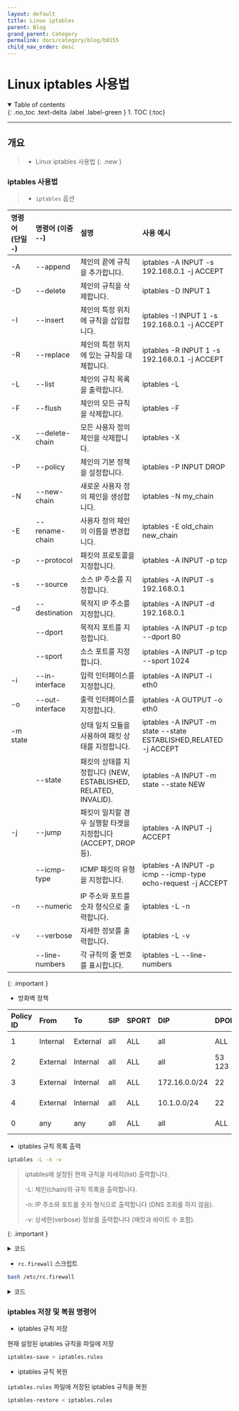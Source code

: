 ```yaml
---
layout: default
title: Linux iptables
parent: Blog
grand_parent: Category
permalink: docs/category/blog/b0155
child_nav_order: desc
---
```


# Linux iptables 사용법

<details open markdown="block">
  <summary>
    Table of contents
  </summary>
  {: .no_toc .text-delta .label .label-green }
1. TOC
{:toc}
</details>

---

## 개요

> - Linux iptables 사용법
{: .new }

### iptables 사용법

> - `iptables` 옵션
> 
| 명령어 (단일 `-`) | 명령어 (이중 `--`)  | 설명                                                | 사용 예시                                      |
|:------------------|:---------------------|:----------------------------------------------------|:-----------------------------------------------|
| -A               | --append            | 체인의 끝에 규칙을 추가합니다.                      | iptables -A INPUT -s 192.168.0.1 -j ACCEPT    |
| -D               | --delete            | 체인의 규칙을 삭제합니다.                          | iptables -D INPUT 1                           |
| -I               | --insert            | 체인의 특정 위치에 규칙을 삽입합니다.               | iptables -I INPUT 1 -s 192.168.0.1 -j ACCEPT  |
| -R               | --replace           | 체인의 특정 위치에 있는 규칙을 대체합니다.          | iptables -R INPUT 1 -s 192.168.0.1 -j ACCEPT  |
| -L               | --list              | 체인의 규칙 목록을 출력합니다.                      | iptables -L                                   |
| -F               | --flush             | 체인의 모든 규칙을 삭제합니다.                      | iptables -F                                   |
| -X               | --delete-chain      | 모든 사용자 정의 체인을 삭제합니다.                 | iptables -X                                   |
| -P               | --policy            | 체인의 기본 정책을 설정합니다.                      | iptables -P INPUT DROP                        |
| -N               | --new-chain         | 새로운 사용자 정의 체인을 생성합니다.               | iptables -N my_chain                          |
| -E               | --rename-chain      | 사용자 정의 체인의 이름을 변경합니다.               | iptables -E old_chain new_chain               |
| -p               | --protocol          | 패킷의 프로토콜을 지정합니다.                       | iptables -A INPUT -p tcp                      |
| -s               | --source            | 소스 IP 주소를 지정합니다.                          | iptables -A INPUT -s 192.168.0.1              |
| -d               | --destination       | 목적지 IP 주소를 지정합니다.                        | iptables -A INPUT -d 192.168.0.1              |
|                  | --dport             | 목적지 포트를 지정합니다.                           | iptables -A INPUT -p tcp --dport 80           |
|                  | --sport             | 소스 포트를 지정합니다.                             | iptables -A INPUT -p tcp --sport 1024         |
| -i               | --in-interface      | 입력 인터페이스를 지정합니다.                       | iptables -A INPUT -i eth0                     |
| -o               | --out-interface     | 출력 인터페이스를 지정합니다.                       | iptables -A OUTPUT -o eth0                    |
| -m state         |                     | 상태 일치 모듈을 사용하여 패킷 상태를 지정합니다.   | iptables -A INPUT -m state --state ESTABLISHED,RELATED -j ACCEPT |
|                  | --state             | 패킷의 상태를 지정합니다 (NEW, ESTABLISHED, RELATED, INVALID). | iptables -A INPUT -m state --state NEW        |
| -j               | --jump              | 패킷이 일치할 경우 실행할 타겟을 지정합니다 (ACCEPT, DROP 등). | iptables -A INPUT -j ACCEPT                   |
|                  | --icmp-type         | ICMP 패킷의 유형을 지정합니다.                       | iptables -A INPUT -p icmp --icmp-type echo-request -j ACCEPT |
| -n               | --numeric           | IP 주소와 포트를 숫자 형식으로 출력합니다.           | iptables -L -n                                |
| -v               | --verbose           | 자세한 정보를 출력합니다.                            | iptables -L -v                                |
|                  | --line-numbers      | 각 규칙의 줄 번호를 표시합니다.                      | iptables -L --line-numbers                    |
>
{: .important }

- 방화벽 정책

| Policy ID | From      | To        | SIP           | SPORT    | DIP      | DPORT | SERVICE | Schedule  | Action    | NAT         | Logging     |
|:----------|:----------|:----------|:--------------|:---------|:---------|:------|:--------|:----------|:----------|:------------|:------------|
| 1         | Internal  | External  | all           | ALL      | all      | ALL   | ALL     | ⏰ always | ✅ ACCEPT | ❌ Disabled | ✅ ALL      |
| 2         | External  | Internal  | all           | ALL      | all      | 53<br>123 | DNS<br>NTP | ⏰ always | ✅ ACCEPT | ❌ Disabled | ✅ ALL      |
| 3         | External  | Internal  | all           | ALL      | 172.16.0.0/24 | 22   | SSH<br>PING | ⏰ always | ✅ ACCEPT | ❌ Disabled | ✅ ALL      |
| 4         | External  | Internal  | all           | ALL      | 10.1.0.0/24   | 22   | SSH     | ⏰ always | ✅ ACCEPT | ❌ Disabled | ✅ ALL      |
| 0         | any       | any       | all           | ALL      | all      | ALL   | ALL     | ⏰ always | 🚫 DENY   | ❌ Disabled | ❌ Disabled |

- iptables 규칙 목록 출력

```bash
iptables -L -n -v
```

> iptables에 설정된 현재 규칙을 자세히(list) 출력합니다.
> 
> -L: 체인(chain)의 규칙 목록을 출력합니다.
> 
> -n: IP 주소와 포트를 숫자 형식으로 출력합니다 (DNS 조회를 하지 않음).
> 
> -v: 상세한(verbose) 정보를 출력합니다 (패킷과 바이트 수 포함).
> 
{: .important }

<details markdown="block">
  <summary>
    코드
  </summary>
  {: .text-delta .label .label-green }
  
```bash
Chain INPUT (policy ACCEPT 244 packets, 33556 bytes)
 pkts bytes target     prot opt in     out     source               destination         
   68  7408 ACCEPT     all  --  lo     *       0.0.0.0/0            0.0.0.0/0           
 1413  114K ACCEPT     all  --  *      *       0.0.0.0/0            0.0.0.0/0            state RELATED,ESTABLISHED
    0     0 ACCEPT     tcp  --  *      *       0.0.0.0/0            0.0.0.0/0            tcp spt:53
    0     0 ACCEPT     udp  --  *      *       0.0.0.0/0            0.0.0.0/0            udp spt:53
    0     0 ACCEPT     tcp  --  *      *       0.0.0.0/0            0.0.0.0/0            tcp spt:123
    0     0 ACCEPT     udp  --  *      *       0.0.0.0/0            0.0.0.0/0            udp spt:123
    1    64 ACCEPT     tcp  --  *      *       172.16.0.0/24        0.0.0.0/0            tcp dpt:22
    0     0 ACCEPT     tcp  --  *      *       10.1.0.0/24          0.0.0.0/0            tcp dpt:22
    0     0 ACCEPT     icmp --  *      *       172.16.0.0/24        0.0.0.0/0            icmptype 8
    0     0 LOG        tcp  --  *      *       0.0.0.0/0            0.0.0.0/0            tcp dpt:22 LOG flags 0 level 7 prefix "iptables_SSH_accept: "
    0     0 LOG        tcp  --  *      *       0.0.0.0/0            0.0.0.0/0            tcp dpt:22 LOG flags 0 level 7 prefix "iptables_SSH_deny: "
  144 12526 LOG        all  --  *      *       0.0.0.0/0            0.0.0.0/0            LOG flags 0 level 7 prefix "iptables_INPUT_denied: "
  144 12526 DROP       all  --  *      *       0.0.0.0/0            0.0.0.0/0           

Chain FORWARD (policy ACCEPT 0 packets, 0 bytes)
 pkts bytes target     prot opt in     out     source               destination         
    0     0 LOG        all  --  *      *       0.0.0.0/0            0.0.0.0/0            LOG flags 0 level 7 prefix "iptables_FORWARD_denied: "
    0     0 DROP       all  --  *      *       0.0.0.0/0            0.0.0.0/0           

Chain OUTPUT (policy ACCEPT 180 packets, 33234 bytes)
 pkts bytes target     prot opt in     out     source               destination         
   68  7408 ACCEPT     all  --  *      lo      0.0.0.0/0            0.0.0.0/0           
  570 42607 ACCEPT     all  --  *      eth0    0.0.0.0/0            0.0.0.0/0           
  695  329K ACCEPT     all  --  *      eth1    0.0.0.0/0            0.0.0.0/0           
    0     0 ACCEPT     all  --  *      *       0.0.0.0/0            0.0.0.0/0            state RELATED,ESTABLISHED
    0     0 ACCEPT     tcp  --  *      *       0.0.0.0/0            0.0.0.0/0            tcp dpt:53
    0     0 ACCEPT     udp  --  *      *       0.0.0.0/0            0.0.0.0/0            udp dpt:53
    0     0 ACCEPT     tcp  --  *      *       0.0.0.0/0            0.0.0.0/0            tcp dpt:123
    0     0 ACCEPT     udp  --  *      *       0.0.0.0/0            0.0.0.0/0            udp dpt:123
    0     0 ACCEPT     tcp  --  *      *       0.0.0.0/0            172.16.0.0/24        tcp spt:22
    0     0 ACCEPT     tcp  --  *      *       0.0.0.0/0            10.1.0.0/24          tcp spt:22
    0     0 ACCEPT     icmp --  *      *       0.0.0.0/0            172.16.0.0/24        icmptype 0
    0     0 LOG        tcp  --  *      *       0.0.0.0/0            0.0.0.0/0            tcp spt:22 LOG flags 0 level 7 prefix "iptables_SSH_accept: "
    0     0 LOG        tcp  --  *      *       0.0.0.0/0            0.0.0.0/0            tcp spt:22 LOG flags 0 level 7 prefix "iptables_SSH_deny: "
   32  1920 LOG        all  --  *      *       0.0.0.0/0            0.0.0.0/0            LOG flags 0 level 7 prefix "iptables_OUTPUT_denied: "
   32  1920 DROP       all  --  *      *       0.0.0.0/0            0.0.0.0/0           
```

</details>


- `rc.firewall` 스크립트

```bash
bash /etc/rc.firewall
```

<details markdown="block">
  <summary>
    코드
  </summary>
  {: .text-delta .label .label-green }
  
```bash
echo '#!/usr/bin/bash

# 모든 규칙 플러시
sudo iptables -F

# 사용자 정의 체인 삭제
sudo iptables -X

# 루프백 인터페이스의 트래픽 허용
sudo iptables -A INPUT -i lo -j ACCEPT
sudo iptables -A OUTPUT -o lo -j ACCEPT

# eth0 인터페이스의 트래픽 허용
sudo iptables -A OUTPUT -o eth0 -j ACCEPT

# eth1 인터페이스의 트래픽 허용
sudo iptables -A OUTPUT -o eth1 -j ACCEPT

# eth0 → eth1으로 트래픽 허용
#sudo iptables -A FORWARD -i eth0 -o eth1 -j ACCEPT

# eth1 → eth0으로 트래픽 허용
#sudo iptables -A FORWARD -i eth1 -o eth0 -j ACCEPT

# 이미 확립된 연결 및 관련 트래픽 허용
sudo iptables -A INPUT -m state --state ESTABLISHED,RELATED -j ACCEPT
sudo iptables -A OUTPUT -m state --state ESTABLISHED,RELATED -j ACCEPT

# ICMP(PING) 트래픽 허용
#sudo iptables -A INPUT -p icmp --icmp-type echo-request -j ACCEPT
#sudo iptables -A OUTPUT -p icmp --icmp-type echo-reply -j ACCEPT

# DNS 트래픽 허용 (TCP/UDP 포트 53)
sudo iptables -A OUTPUT -p tcp --dport 53 -j ACCEPT
sudo iptables -A OUTPUT -p udp --dport 53 -j ACCEPT
sudo iptables -A INPUT -p tcp --sport 53 -j ACCEPT
sudo iptables -A INPUT -p udp --sport 53 -j ACCEPT

# NTP 트래픽 허용 (TCP/UDP 포트 123)
sudo iptables -A OUTPUT -p tcp --dport 123 -j ACCEPT
sudo iptables -A OUTPUT -p udp --dport 123 -j ACCEPT
sudo iptables -A INPUT -p tcp --sport 123 -j ACCEPT
sudo iptables -A INPUT -p udp --sport 123 -j ACCEPT

# SSH(포트 22) 트래픽 허용
#sudo iptables -A INPUT -p tcp --dport 22 -j ACCEPT
#sudo iptables -A OUTPUT -p tcp --sport 22 -j ACCEPT

# 10.1.0.0/24 및 172.16.0.0/24 대역의 SSH 및 PING 요청 허용
sudo iptables -A INPUT -s 172.16.0.0/24 -p tcp --dport 22 -j ACCEPT
sudo iptables -A INPUT -s 10.1.0.0/24 -p tcp --dport 22 -j ACCEPT
sudo iptables -A INPUT -s 172.16.0.0/24 -p icmp --icmp-type echo-request -j ACCEPT
sudo iptables -A INPUT -s 10.1.0.0/24 -p icmp --icmp-type echo-request -j ACCEPT
sudo iptables -A OUTPUT -d 172.16.0.0/24 -p tcp --sport 22 -j ACCEPT
sudo iptables -A OUTPUT -d 10.1.0.0/24 -p tcp --sport 22 -j ACCEPT
sudo iptables -A OUTPUT -d 172.16.0.0/24 -p icmp --icmp-type echo-reply -j ACCEPT
sudo iptables -A OUTPUT -d 10.1.0.0/24 -p icmp --icmp-type echo-reply -j ACCEPT

# SSH 접근 시도 로깅 (허용된 경우)
sudo iptables -A INPUT -p tcp --dport 22 -j LOG --log-prefix "iptables_SSH_accept: " --log-level 7
sudo iptables -A OUTPUT -p tcp --sport 22 -j LOG --log-prefix "iptables_SSH_accept: " --log-level 7

# SSH 접근 시도 로깅 (차단된 경우)
sudo iptables -A INPUT -p tcp --dport 22 -j LOG --log-prefix "iptables_SSH_deny: " --log-level 7
sudo iptables -A OUTPUT -p tcp --sport 22 -j LOG --log-prefix "iptables_SSH_deny: " --log-level 7

# 모든 허용되지 않은 트래픽 로깅
sudo iptables -A INPUT -j LOG --log-prefix "iptables_INPUT_denied: " --log-level 7
sudo iptables -A FORWARD -j LOG --log-prefix "iptables_FORWARD_denied: " --log-level 7
sudo iptables -A OUTPUT -j LOG --log-prefix "iptables_OUTPUT_denied: " --log-level 7

# 모든 허용되지 않은 트래픽 기본 정책으로 차단
sudo iptables -A INPUT -j DROP
sudo iptables -A FORWARD -j DROP
sudo iptables -A OUTPUT -j DROP' > rc.firewall
```

</details>

### iptables 저장 및 복원 명령어

- iptables 규칙 저장

현재 설정된 iptables 규칙을 파일에 저장

```bash
iptables-save > iptables.rules
```

- iptables 규칙 복원

`iptables.rules` 파일에 저장된 iptables 규칙을 복원

```bash
iptables-restore < iptables.rules
```
